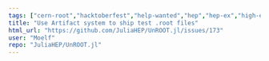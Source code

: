 ```yaml
---
tags: ["cern-root","hacktoberfest","help-wanted","hep","hep-ex","high-energy-physics","julia","particle-physics"]
title: "Use Artifact system to ship test .root files"
html_url: "https://github.com/JuliaHEP/UnROOT.jl/issues/173"
user: "Moelf"
repo: "JuliaHEP/UnROOT.jl"
---
```


